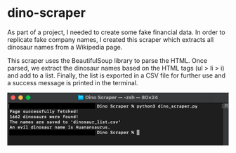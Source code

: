 # dino-scraper
As part of a project, I needed to create some fake financial data.
In order to replicate fake company names, I created this scraper which extracts all dinosaur names from a Wikipedia page.

This scraper uses the BeautifulSoup library to parse the HTML. Once parsed, we extract the dinosaur names based on the HTML tags (ul > li > i) and add to a list.
Finally, the list is exported in a CSV file for further use and a success message is printed in the terminal.

<div align="center">
  <img src="https://github.com/fscohier/dino-scraper/blob/5a4dcfbfed213ca56b681cd5ec97f9ef2bd57e35/terminal_output.png" alt="output" />
</div>
